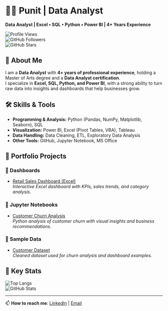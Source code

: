 # 👨‍💻 Punit | Data Analyst  
**Data Analyst | Excel • SQL • Python • Power BI | 4+ Years Experience**  

![Profile Views](https://komarev.com/ghpvc/?username=Punitsah34&label=Profile%20Views&color=0e75b6&style=flat)  
![GitHub Followers](https://img.shields.io/github/followers/Punitsah34?label=Followers&style=social)  
![GitHub Stars](https://img.shields.io/github/stars/Punitsah34?label=Stars&style=social)  

## 🚀 About Me  
I am a **Data Analyst** with **4+ years of professional experience**, holding a Master of Arts degree and a **Data Analyst certification**.  
I specialize in **Excel, SQL, Python, and Power BI**, with a strong ability to turn raw data into insights and dashboards that help businesses grow.  

## 🛠️ Skills & Tools  
- **Programming & Analysis:** Python (Pandas, NumPy, Matplotlib, Seaborn), SQL  
- **Visualization:** Power BI, Excel (Pivot Tables, VBA), Tableau  
- **Data Handling:** Data Cleaning, ETL, Exploratory Data Analysis  
- **Other Tools:** GitHub, Jupyter Notebook, MS Office  

## 📂 Portfolio Projects  

### 🔹 Dashboards  
- [Retail Sales Dashboard (Excel)](./Portfolio/Dashboards/Retail_Sales_Dashboard.xlsx)  
  *Interactive Excel dashboard with KPIs, sales trends, and category analysis.*  

### 🔹 Jupyter Notebooks  
- [Customer Churn Analysis](./Portfolio/Notebooks/churn_notebook_updated1.ipynb)  
  *Python analysis of customer churn with visual insights and business recommendations.*  

### 🔹 Sample Data  
- [Customer Dataset](./Portfolio/Data/sample_customer_data.csv)  
  *Cleaned dataset used for churn analysis and dashboard examples.*  

## 🌟 Key Stats  
![Top Langs](https://github-readme-stats.vercel.app/api/top-langs/?username=Punitsah34&layout=compact&theme=tokyonight)  
![GitHub Stats](https://github-readme-stats.vercel.app/api?username=Punitsah34&show_icons=true&theme=tokyonight)  

---  
📫 **How to reach me**: [LinkedIn](https://www.linkedin.com/in/punitsah8615084/) | [Email](mailto:punitsahg34@gmail.com)  

